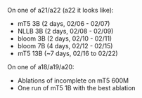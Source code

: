 On one of a21/a22 (a22 it looks like):
- mT5 3B (2 days, 02/06 - 02/07)
- NLLB 3B (2 days, 02/08 - 02/09)
- bloom 3B (2 days, 02/10 - 02/11)
- bloom 7B (4 days, 02/12 - 02/15)
- mT5 13B (~7 days, 02/16 to 02/22)

On one of a18/a19/a20:
- Ablations of incomplete on mT5 600M
- One run of mT5 1B with the best ablation
